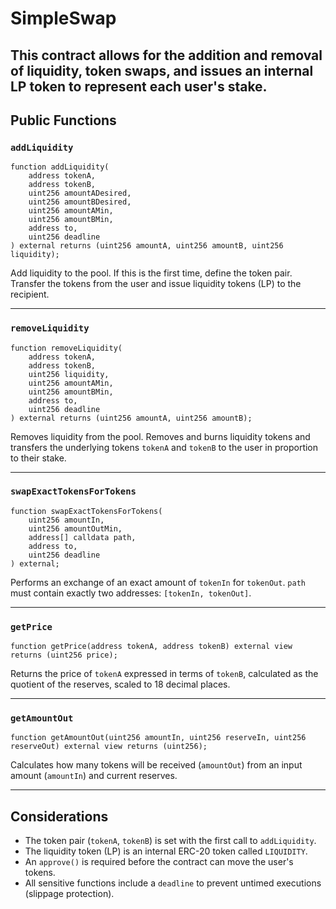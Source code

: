 
# SimpleSwap

This contract allows for the addition and removal of liquidity, token swaps, and issues an internal LP token to represent each user's stake.
---

## Public Functions

### `addLiquidity`

```solidity
function addLiquidity(
    address tokenA,
    address tokenB,
    uint256 amountADesired,
    uint256 amountBDesired,
    uint256 amountAMin,
    uint256 amountBMin,
    address to,
    uint256 deadline
) external returns (uint256 amountA, uint256 amountB, uint256 liquidity);
```

Add liquidity to the pool. If this is the first time, define the token pair. Transfer the tokens from the user and issue liquidity tokens (LP) to the recipient.

---

### `removeLiquidity`

```solidity
function removeLiquidity(
    address tokenA,
    address tokenB,
    uint256 liquidity,
    uint256 amountAMin,
    uint256 amountBMin,
    address to,
    uint256 deadline
) external returns (uint256 amountA, uint256 amountB);
```

Removes liquidity from the pool. Removes and burns liquidity tokens and transfers the underlying tokens `tokenA` and `tokenB` to the user in proportion to their stake.

---

### `swapExactTokensForTokens`

```solidity
function swapExactTokensForTokens(
    uint256 amountIn,
    uint256 amountOutMin,
    address[] calldata path,
    address to,
    uint256 deadline
) external;
```

Performs an exchange of an exact amount of `tokenIn` for `tokenOut`. `path` must contain exactly two addresses: `[tokenIn, tokenOut]`.

---

### `getPrice`

```solidity
function getPrice(address tokenA, address tokenB) external view returns (uint256 price);
```

Returns the price of `tokenA` expressed in terms of `tokenB`, calculated as the quotient of the reserves, scaled to 18 decimal places.

---

### `getAmountOut`

```solidity
function getAmountOut(uint256 amountIn, uint256 reserveIn, uint256 reserveOut) external view returns (uint256);
```

Calculates how many tokens will be received (`amountOut`) from an input amount (`amountIn`) and current reserves.

---

## Considerations

- The token pair (`tokenA`, `tokenB`) is set with the first call to `addLiquidity`.
- The liquidity token (LP) is an internal ERC-20 token called `LIQUIDITY`.
- An `approve()` is required before the contract can move the user's tokens.
- All sensitive functions include a `deadline` to prevent untimed executions (slippage protection).


